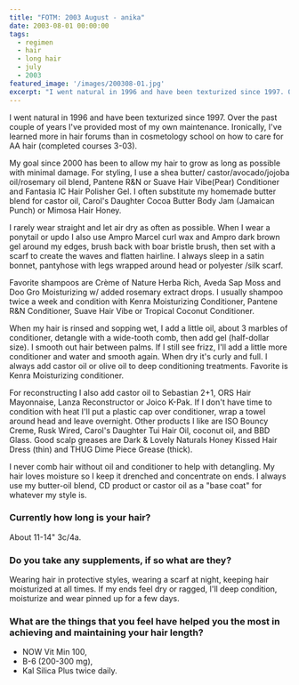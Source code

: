 ```yaml
---
title: "FOTM: 2003 August - anika"
date: 2003-08-01 00:00:00
tags:
  - regimen
  - hair
  - long hair
  - july
  - 2003
featured_image: '/images/200308-01.jpg'
excerpt: "I went natural in 1996 and have been texturized since 1997. Over the past couple of years I've provided most of my own maintenance. Ironically, I've learned more in hair forums than in cosmetology school on how to care for AA hair (completed courses 3-03)."
---
```

I went natural in 1996 and have been texturized since 1997. Over the past couple of years I've provided most of my own maintenance. Ironically, I've learned more in hair forums than in cosmetology school on how to care for AA hair (completed courses 3-03).

My goal since 2000 has been to allow my hair to grow as long as possible with minimal damage. For styling, I use a shea butter/ castor/avocado/jojoba oil/rosemary oil blend, Pantene R&N or Suave Hair Vibe(Pear) Conditioner and Fantasia IC Hair Polisher Gel. I often substitute my homemade butter blend for castor oil, Carol's Daughter Cocoa Butter Body Jam (Jamaican Punch) or Mimosa Hair Honey.

I rarely wear straight and let air dry as often as possible. When I wear a ponytail or updo I also use Ampro Marcel curl wax and Ampro dark brown gel around my edges, brush back with boar bristle brush, then set with a scarf to create the waves and flatten hairline. I always sleep in a satin bonnet, pantyhose with legs wrapped around head or polyester /silk scarf.

Favorite shampoos are Crème of Nature Herba Rich, Aveda Sap Moss and Doo Gro Moisturizing w/ added rosemary extract drops. I usually shampoo twice a week and condition with Kenra Moisturizing Conditioner, Pantene R&N Conditioner, Suave Hair Vibe or Tropical Coconut Conditioner.

When my hair is rinsed and sopping wet, I add a little oil, about 3 marbles of conditioner, detangle with a wide-tooth comb, then add gel (half-dollar size). I smooth out hair between palms. If I still see frizz, I'll add a little more conditioner and water and smooth again. When dry it's curly and full. I always add castor oil or olive oil to deep conditioning treatments. Favorite is Kenra Moisturizing conditioner.

For reconstructing I also add castor oil to Sebastian 2+1, ORS Hair Mayonnaise, Lanza Reconstructor or Joico K-Pak. If I don't have time to condition with heat I'll put a plastic cap over conditioner, wrap a towel around head and leave overnight. Other products I like are ISO Bouncy Creme, Rusk Wired, Carol's Daughter Tui Hair Oil, coconut oil, and BBD Glass. Good scalp greases are Dark & Lovely Naturals Honey Kissed Hair Dress (thin) and THUG Dime Piece Grease (thick).

I never comb hair without oil and conditioner to help with detangling. My hair loves moisture so I keep it drenched and concentrate on ends. I always use my butter-oil blend, CD product or castor oil as a "base coat" for whatever my style is.

### Currently how long is your hair?

About 11-14" 3c/4a.

### Do you take any supplements, if so what are they?

Wearing hair in protective styles, wearing a scarf at night, keeping hair moisturized at all times. If my ends feel dry or ragged, I'll deep condition, moisturize and wear pinned up for a few days.

### What are the things that you feel have helped you the most in achieving and maintaining your hair length?

* NOW Vit Min 100,
* B-6 (200-300 mg),
* Kal Silica Plus twice daily.

